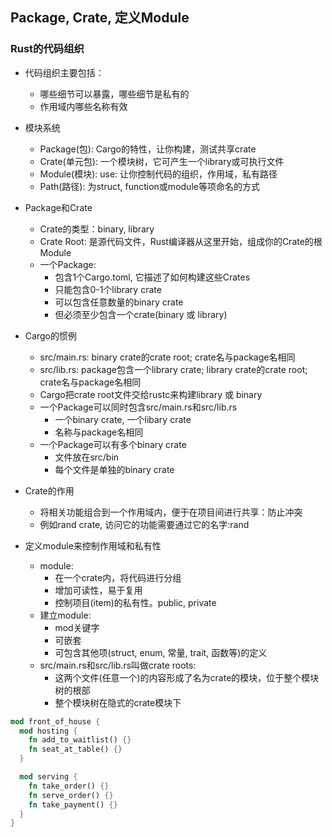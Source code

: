 ## Package, Crate, 定义Module

### Rust的代码组织
- 代码组织主要包括：
  - 哪些细节可以暴露，哪些细节是私有的
  - 作用域内哪些名称有效
  
- 模块系统
  - Package(包): Cargo的特性，让你构建，测试共享crate
  - Crate(单元包): 一个模块树，它可产生一个library或可执行文件
  - Module(模块): use: 让你控制代码的组织，作用域，私有路径
  - Path(路径): 为struct, function或module等项命名的方式
  
- Package和Crate
  - Crate的类型：binary, library
  - Crate Root: 是源代码文件，Rust编译器从这里开始，组成你的Crate的根Module
  - 一个Package: 
    - 包含1个Cargo.toml, 它描述了如何构建这些Crates
    - 只能包含0-1个library crate
    - 可以包含任意数量的binary crate
    - 但必须至少包含一个crate(binary 或 library)
    
- Cargo的惯例
  - src/main.rs: binary crate的crate root; crate名与package名相同
  - src/lib.rs: package包含一个library crate; library crate的crate root; crate名与package名相同
  - Cargo把crate root文件交给rustc来构建library 或 binary
  - 一个Package可以同时包含src/main.rs和src/lib.rs
    - 一个binary crate, 一个libary crate
    - 名称与package名相同
  - 一个Package可以有多个binary crate
    - 文件放在src/bin
    - 每个文件是单独的binary crate
    
- Crate的作用
  - 将相关功能组合到一个作用域内，便于在项目间进行共享：防止冲突
  - 例如rand crate, 访问它的功能需要通过它的名字:rand
  
- 定义module来控制作用域和私有性
  - module:
    - 在一个crate内，将代码进行分组
    - 增加可读性，易于复用
    - 控制项目(item)的私有性。public, private
  - 建立module:
    - mod关键字
    - 可嵌套
    - 可包含其他项(struct, enum, 常量, trait, 函数等)的定义
  - src/main.rs和src/lib.rs叫做crate roots:
    - 这两个文件(任意一个)的内容形成了名为crate的模块，位于整个模块树的根部
    - 整个模块树在隐式的crate模块下

```rust
mod front_of_house {
  mod hosting {
    fn add_to_waitlist() {}
    fn seat_at_table() {}
  }

  mod serving {
    fn take_order() {}
    fn serve_order() {}
    fn take_payment() {}
  }
}
```
  
  
  
  
  
  
